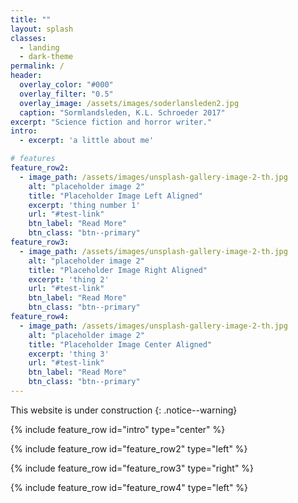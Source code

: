 ```yaml
---
title: ""
layout: splash
classes:
  - landing
  - dark-theme
permalink: /
header:
  overlay_color: "#000"
  overlay_filter: "0.5"
  overlay_image: /assets/images/soderlansleden2.jpg
  caption: "Sormlandsleden, K.L. Schroeder 2017"
excerpt: "Science fiction and horror writer."
intro: 
  - excerpt: 'a little about me'

# features
feature_row2:
  - image_path: /assets/images/unsplash-gallery-image-2-th.jpg
    alt: "placeholder image 2"
    title: "Placeholder Image Left Aligned"
    excerpt: 'thing number 1'
    url: "#test-link"
    btn_label: "Read More"
    btn_class: "btn--primary"
feature_row3:
  - image_path: /assets/images/unsplash-gallery-image-2-th.jpg
    alt: "placeholder image 2"
    title: "Placeholder Image Right Aligned"
    excerpt: 'thing 2'
    url: "#test-link"
    btn_label: "Read More"
    btn_class: "btn--primary"
feature_row4:
  - image_path: /assets/images/unsplash-gallery-image-2-th.jpg
    alt: "placeholder image 2"
    title: "Placeholder Image Center Aligned"
    excerpt: 'thing 3'
    url: "#test-link"
    btn_label: "Read More"
    btn_class: "btn--primary"
---
```


This website is under construction
{: .notice--warning}

{% include feature_row id="intro" type="center" %}

{% include feature_row id="feature_row2" type="left" %}

{% include feature_row id="feature_row3" type="right" %}

{% include feature_row id="feature_row4" type="left" %}
